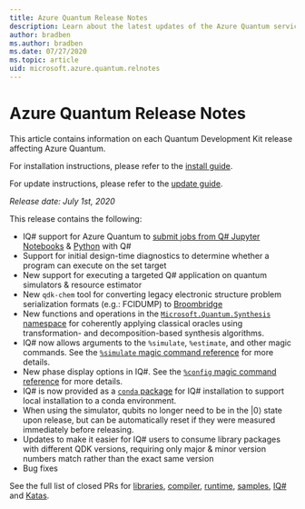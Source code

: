 ```yaml
---
title: Azure Quantum Release Notes
description: Learn about the latest updates of the Azure Quantum service. 
author: bradben
ms.author: bradben
ms.date: 07/27/2020
ms.topic: article
uid: microsoft.azure.quantum.relnotes
---
```


# Azure Quantum Release Notes

This article contains information on each Quantum Development Kit release affecting Azure Quantum.

For installation instructions, please refer to the [install guide](xref:microsoft.quantum.install).

For update instructions, please refer to the [update guide](xref:microsoft.quantum.update).

*Release date: July 1st, 2020*

This release contains the following:

- IQ# support for Azure Quantum to [submit jobs from Q# Jupyter Notebooks](xref:microsoft.azure.quantum.submit-jobs.jupyter) & [Python](xref:microsoft.azure.quantum.submit-jobs.python) with Q#
- Support for initial design-time diagnostics to determine whether a program can execute on the set target
- New support for executing a targeted Q# application on quantum simulators & resource estimator
- New `qdk-chem` tool for converting legacy electronic structure problem serialization formats (e.g.: FCIDUMP) to [Broombridge](xref:todo)
- New functions and operations in the [`Microsoft.Quantum.Synthesis` namespace](xref:microsoft.quantum.synthesis) for coherently applying classical oracles using transformation- and decomposition-based synthesis algorithms.
- IQ# now allows arguments to the `%simulate`, `%estimate`, and other magic commands. See the [`%simulate` magic command reference](xref:microsoft.quantum.iqsharp.magic-ref.simulate) for more details.
- New phase display options in IQ#. See the [`%config` magic command reference](xref:microsoft.quantum.iqsharp.magic-ref.config) for more details.
- IQ# is now provided as a [`conda` package](https://anaconda.org/quantum-engineering/iqsharp) for IQ# installation to support local installation to a conda environment.
- When using the simulator, qubits no longer need to be in the |0⟩ state upon release, but can be automatically reset if they were measured immediately before releasing.
- Updates to make it easier for IQ# users to consume library packages with different QDK versions, requiring only major & minor version numbers match rather than the exact same version
- Bug fixes 

See the full list of closed PRs for [libraries](https://github.com/Microsoft/QuantumLibraries/pulls?q=is%3Apr+is%3Aclosed), [compiler](https://github.com/microsoft/qsharp-compiler/pulls?q=is%3Apr+is%3Aclosed), [runtime](https://github.com/microsoft/qsharp-runtime/pulls?q=is%3Apr+is%3Aclosed), [samples](https://github.com/Microsoft/Quantum/pulls?q=is%3Apr+is%3Aclosed), [IQ#](https://github.com/microsoft/iqsharp/pulls?q=is%3Apr+is%3Aclosed) and [Katas](https://github.com/microsoft/QuantumKatas/pulls?q=is%3Apr+is%3Aclosed).  
